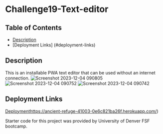 # Challenge19-Text-editor
  ## Table of Contents
  - [Description](#description)
  - [Deployment Links] (#deployment-links)
    

  
  ## Description
This is an installable PWA text editor that can be used without an internet connection. 
![Screenshot 2023-12-04 090805](https://github.com/Ayorkster/Challenge19-Text-editor/assets/132170199/c363e546-71f0-4679-80f5-c7d5db2261e6)
![Screenshot 2023-12-04 090752](https://github.com/Ayorkster/Challenge19-Text-editor/assets/132170199/a6567247-15bd-4ebf-8222-25516e6de8a6)
![Screenshot 2023-12-04 090742](https://github.com/Ayorkster/Challenge19-Text-editor/assets/132170199/9985b386-cd0e-4a43-b04a-d608d28eeea5)



  
  ## Deployment Links
  [Deployment](https://ancient-refuge-41003-0e6c821ba26f.herokuapp.com/)https://ancient-refuge-41003-0e6c821ba26f.herokuapp.com/)

Starter code for this project was provided by University of Denver FSF bootcamp.
